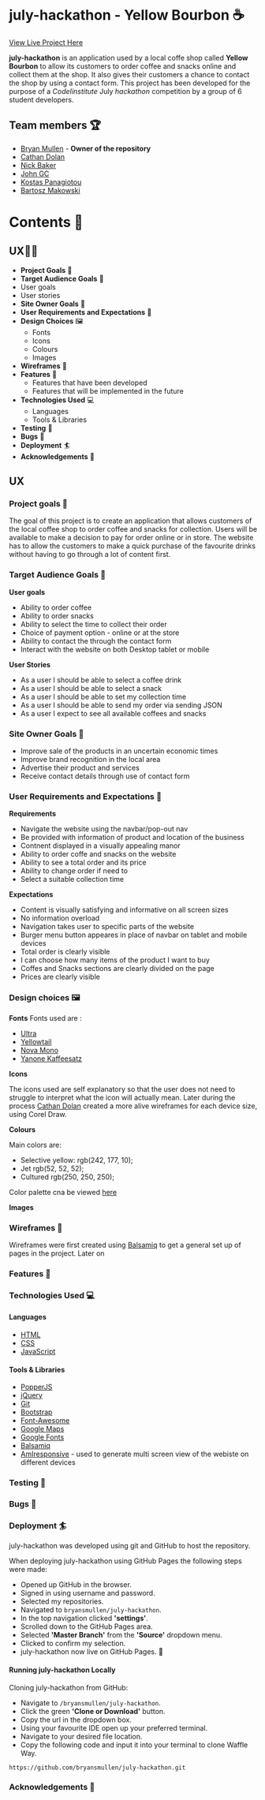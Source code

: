 # july-hackathon - **Yellow Bourbon** :coffee:

[View Live Project Here](###)

**july-hackathon** is an application used by a local coffe shop called **Yellow Bourbon** to allow its customers to order coffee and snacks online and collect them at the shop. It also gives their customers a chance to contact the shop by using a contact  form. This project has been developed for the purpose of a *CodeIinstitute* July *hackathon* competition by a group of 6 student developers.

## Team members :trophy:
* [Bryan Mullen](https://github.com/bryansmullen) - **Owner of the repository** 
* [Cathan Dolan](https://github.com/CathalDolan)
* [Nick Baker](https://github.com/NickBaker11)
* [John GC](https://github.com/JohnGC1510)
* [Kostas Panagiotou](https://github.com/lordcostas)
* [Bartosz Makowski](https://github.com/bartosz-makowski)




# Contents :book:

## UX:superhero_man:	
  * **Project Goals** :jigsaw:	
  * **Target Audience Goals** 	:dart:
   * User goals
   * User stories
  * **Site Owner Goals**  	:dart:
  * **User Requirements and Expectations** 	:dart:
  * **Design Choices** :framed_picture:		
    * Fonts
    * Icons
    * Colours
    * Images
  * **Wireframes** :straight_ruler:		
  * **Features** :abacus:	
    * Features that have been developed
    * Features that will be implemented in the future
  * **Technologies Used** :computer:	
    * Languages
    * Tools & Libraries
  * **Testing** :magnet:
  * **Bugs** :mosquito:
  * **Deployment** :surfer:
  * **Acknowledgements** :clap:

## UX 
### Project goals :jigsaw:	
The goal of this project is to create an application that allows customers of the local coffee shop to order coffee and snacks for collection. Users will be available to make a decision to pay for order online or in store. The website has to allow the customers to make a quick purchase of the favourite drinks without having to go through a lot of content first.

### Target Audience Goals :dart:

**User goals**

 * Ability to order coffee
 * Ability to order snacks
 * Ability to select the time to collect their order
 * Choice of payment option - online or at the store
 * Ability to contact the through the contact form
 * Interact with the website on both Desktop tablet or mobile

**User Stories**

 * As a user I should be able to select a coffee drink
 * As a user I should be able to select a snack
 * As a user I should be able to set my collection time
 * As a user I should be able to send my order via sending JSON
 * As a user I expect to see all available coffees and snacks

### Site Owner Goals  	:dart:

* Improve sale of the products in an uncertain economic times
* Improve brand recognition in the local area
* Advertise their product and services
* Receive contact details through use of contact form

### User Requirements and Expectations 	:dart:

**Requirements**
  * Navigate the website using the navbar/pop-out nav
  * Be provided with information of product and location of the business
  * Contnent displayed in a visually appealing manor
  * Ability to order coffe and snacks on the website
  * Ability to see a total order and its price
  * Ability to change order if need to
  * Select a suitable collection time
  
**Expectations**
  * Content is visually satisfying and informative on all screen sizes
  * No information overload
  * Navigation takes user to specific parts of the website
  * Burger menu button appeares in place of navbar on tablet and mobile devices
  * Total order is clearly visible
  * I can choose how many items of the product I want to buy
  * Coffes and Snacks sections are clearly divided on the page
  * Prices are clearly visible

### Design choices :framed_picture:

**Fonts**
Fonts used are : 
 * [Ultra](https://fonts.google.com/specimen/Ultra?query=ultra)
 * [Yellowtail](https://fonts.google.com/specimen/Yellowtail?query=yellow)
 * [Nova Mono](https://fonts.google.com/specimen/Nova+Mono?query=Nova)
 * [Yanone Kaffeesatz](https://fonts.google.com/specimen/Yanone+Kaffeesatz?query=Yano)

**Icons**

The icons used are self explanatory so that the user does not need to struggle to interpret what the icon will actually mean. Later during the process [Cathan Dolan](https://github.com/CathalDolan) created a more alive wireframes for each device size, using Corel Draw.

**Colours**

Main colors are:
* Selective yellow: rgb(242, 177, 10);
* Jet rgb(52, 52, 52);
* Cultured rgb(250, 250, 250);

Color palette cna be viewed [here](https://coolors.co/f2b10a-343434-fafafa)

**Images**

### Wireframes :straight_ruler:
Wireframes were first created using [Balsamiq](https://balsamiq.com/) to get a general set up of pages in the project. Later on 

### Features :abacus:

### Technologies Used :computer:

#### Languages
* [HTML](https://developer.mozilla.org/en-US/docs/Web/HTML)
* [CSS](https://developer.mozilla.org/en-US/docs/Web/CSS)
* [JavaScript](https://www.w3schools.com/js/)

#### Tools & Libraries
* [PopperJS](https://popper.js.org/)
* [jQuery](https://jquery.com/)
* [Git](https://git-scm.com/)
* [Bootstrap](https://getbootstrap.com/)
* [Font-Awesome](https://fontawesome.com/icons?d=gallery)
* [Google Maps](https://www.google.com/maps/)
* [Google Fonts](https://fonts.google.com/)
* [Balsamiq](https://balsamiq.com/)
* [AmIresponsive](http://ami.responsivedesign.is/) - used to generate multi screen view of the webiste on different devices

### Testing :magnet:
### Bugs :mosquito:

### Deployment :surfer:

july-hackathon was developed using git and GitHub to host the repository.

When deploying july-hackathon using GitHub Pages the following steps were made:

* Opened up GitHub in the browser.
* Signed in using username and password.
* Selected my repositories.
* Navigated to ``bryansmullen/july-hackathon``.
* In the top navigation clicked **'settings'**.
* Scrolled down to the GitHub Pages area.
* Selected **'Master Branch'** from the **'Source'** dropdown menu.
* Clicked to confirm my selection.
* july-hackathon now live on GitHub Pages. :rocket: 

#### Running july-hackathon Locally

Cloning july-hackathon from GitHub:

* Navigate to ``/bryansmullen/july-hackathon``.
* Click the green **'Clone or Download'** button.
* Copy the url in the dropdown box.
* Using your favourite IDE open up your preferred terminal.
* Navigate to your desired file location.
* Copy the following code and input it into your terminal to clone Waffle Way.
```
https://github.com/bryansmullen/july-hackathon.git
```

### Acknowledgements :clap:
